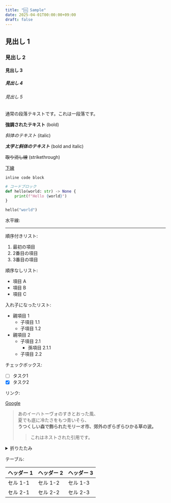 ```yaml
---
title: "🆒 Sample"
date: 2025-04-01T00:00:00+09:00
draft: false
---
```


## 見出し 1

### 見出し 2

#### 見出し 3

##### 見出し 4

###### 見出し 5

通常の段落テキストです。これは一段落です。

**強調されたテキスト** (bold)

*斜体のテキスト* (italic)

***太字と斜体のテキスト*** (bold and italic)

~~取り消し線~~ (strikethrough)

<u>下線</u>

`inline code block`

```python
# コードブロック
def hello(world: str) -> None {
    print(f"Hello {world}")
}

hello("world")
```

水平線:

------

順序付きリスト:

1. 最初の項目
2. 2番目の項目
3. 3番目の項目

順序なしリスト:

- 項目 A
- 項目 B
- 項目 C

入れ子になったリスト:

- 親項目 1
  - 子項目 1.1
  - 子項目 1.2
- 親項目 2
  - 子項目 2.1
    - 孫項目 2.1.1
  - 子項目 2.2

チェックボックス:

- [ ] タスク1
- [x] タスク2

リンク:

[Google](https://google.com)

> あのイーハトーヴォのすきとおった風、  
> 夏でも底に冷たさをもつ青いそら、  
> **うつくしい森で飾られたモリーオ市、郊外のぎらぎらひかる草の波。**
>
> > これはネストされた引用です。

<details><summary>折りたたみ</summary>

```rb
puts 'Hello, World'
```
</details>

テーブル:

| ヘッダー 1 | ヘッダー 2 | ヘッダー 3 |
| :-- | :-- | :-- |
| セル 1-1 | セル 1-2 | セル 1-3 |
| セル 2-1 | セル 2-2 | セル 2-3 |
